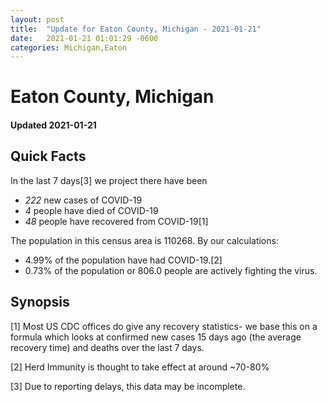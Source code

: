 ```yaml
---
layout: post
title:  "Update for Eaton County, Michigan - 2021-01-21"
date:   2021-01-21 01:01:29 -0600
categories: Michigan,Eaton
---
```


# Eaton County, Michigan
#### Updated 2021-01-21

## Quick Facts

In the last 7 days[3] we project there have been
- *222* new cases of COVID-19
- *4* people have died of COVID-19
- *48* people have recovered from COVID-19[1]

The population in this census area is 110268. By our calculations:
- 4.99% of the population have had COVID-19.[2]
- 0.73% of the population or 806.0 people are actively fighting the virus.

## Synopsis




[1] Most US CDC offices do give any recovery statistics- we base this on a formula which looks at confirmed new cases
15 days ago (the average recovery time) and deaths over the last 7 days.

[2] Herd Immunity is thought to take effect at around ~70-80%

[3] Due to reporting delays, this data may be incomplete.
 
    